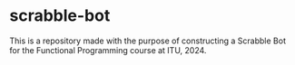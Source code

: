 # scrabble-bot
This is a repository made with the purpose of constructing a Scrabble Bot for the Functional Programming course at ITU, 2024. 
